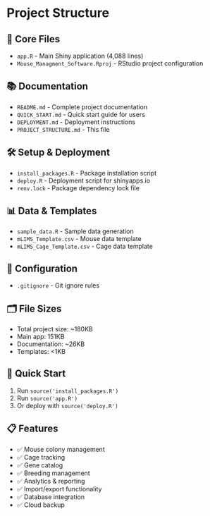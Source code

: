 # Project Structure

## 📁 **Core Files**
- `app.R` - Main Shiny application (4,088 lines)
- `Mouse_Managment_Software.Rproj` - RStudio project configuration

## 📚 **Documentation**
- `README.md` - Complete project documentation
- `QUICK_START.md` - Quick start guide for users
- `DEPLOYMENT.md` - Deployment instructions
- `PROJECT_STRUCTURE.md` - This file

## 🛠️ **Setup & Deployment**
- `install_packages.R` - Package installation script
- `deploy.R` - Deployment script for shinyapps.io
- `renv.lock` - Package dependency lock file

## 📊 **Data & Templates**
- `sample_data.R` - Sample data generation
- `mLIMS_Template.csv` - Mouse data template
- `mLIMS_Cage_Template.csv` - Cage data template

## 🔧 **Configuration**
- `.gitignore` - Git ignore rules

## 🗂️ **File Sizes**
- Total project size: ~180KB
- Main app: 151KB
- Documentation: ~26KB
- Templates: <1KB

## 🚀 **Quick Start**
1. Run `source('install_packages.R')`
2. Run `source('app.R')`
3. Or deploy with `source('deploy.R')`

## 📋 **Features**
- ✅ Mouse colony management
- ✅ Cage tracking
- ✅ Gene catalog
- ✅ Breeding management
- ✅ Analytics & reporting
- ✅ Import/export functionality
- ✅ Database integration
- ✅ Cloud backup
